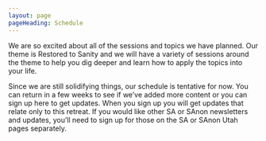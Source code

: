 ```yaml
---
layout: page
pageHeading: Schedule
---
```


We are so excited about all of the sessions and topics we have planned. Our theme is Restored to Sanity and we will have a variety of sessions around the theme to help you dig deeper and learn how to apply the topics into your life.

Since we are still solidifying things, our schedule is tentative for now. You can return in a few weeks to see if we’ve added more content or you can sign up here to get updates. When you sign up you will get updates that relate only to this retreat. If you would like other SA or SAnon newsletters and updates, you’ll need to sign up for those on the SA or SAnon Utah pages separately.